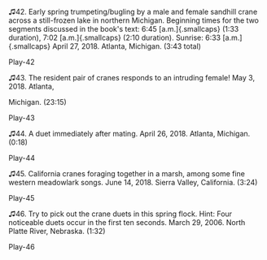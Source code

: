 ♫42. Early spring trumpeting/bugling by a male and female sandhill crane
across a still-frozen lake in northern Michigan. Beginning times for the
two segments discussed in the book's text: 6:45 [a.m.]{.smallcaps} (1:33
duration), 7:02 [a.m.]{.smallcaps} (2:10 duration). Sunrise: 6:33
[a.m.]{.smallcaps} April 27, 2018. Atlanta, Michigan. (3:43 total)

Play-42

♫43. The resident pair of cranes responds to an intruding female! May 3,
2018. Atlanta,

Michigan. (23:15)

Play-43

♫44. A duet immediately after mating. April 26, 2018. Atlanta, Michigan.
(0:18)

Play-44

♫45. California cranes foraging together in a marsh, among some fine
western meadowlark songs. June 14, 2018. Sierra Valley, California.
(3:24)

Play-45

♫46. Try to pick out the crane duets in this spring flock. Hint: Four
noticeable duets occur in the first ten seconds. March 29, 2006. North
Platte River, Nebraska. (1:32)

Play-46

